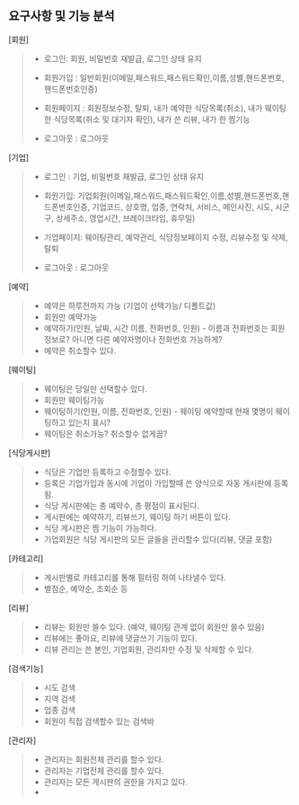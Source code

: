 ## 요구사항 및 기능 분석

[회원]

> + 로그인: 회원, 비밀번호 재발급, 로그인 상태 유지
>
> + 회원가입 : 일반회원(이메일,패스워드,패스워드확인,이름,성별,핸드폰번호,핸드폰번호인증)
>
> + 회원페이지 : 회원정보수정, 탈퇴, 내가 예약한 식당목록(취소), 내가 웨이팅한 식당목록(취소 및 대기자 확인), 내가 쓴 리뷰, 내가 한 찜기능
>
> +  로그아웃 : 로그아웃

[기업]

> + 로그인 : 기업, 비밀번호 재발급, 로그인 상태 유지
>
> + 회원가입: 기업회원(이메일,패스워드,패스워드확인,이름,성별,핸드폰번호,핸드폰번호인증, 기업코드, 상호명, 업종, 연락처, 서비스, 메인사진, 시도, 시군구, 상세주소, 영업시간, 브레이크타임, 휴무일)
>
> + 기업페이지: 웨이팅관리, 예약관리, 식당정보페이지 수정, 리뷰수정 및 삭제, 탈퇴
>
> + 로그아웃 : 로그아웃

[예약]

> + 예약은 하루전까지 가능 (기업이 선택가능/ 디폴트값)
> + 회원만 예약가능
> + 예약하기(인원, 날짜, 시간 이름, 전화번호, 인원) - 이름과 전화번호는 회원정보로? 아니면 다른 예약자명이나 전화번호 가능하게?
> + 예약은 취소할수 있다.

[웨이팅]

> + 웨이팅은 당일만 선택할수 있다.
> + 회원만 웨이팅가능
> + 웨이팅하기(인원, 이름, 전화번호, 인원)  - 웨이팅 예약할때 현재 몇명이 웨이팅하고 있는지 표시?
> + 웨이팅은 취소가능? 취소할수 없게끔?

[식당게시판]

> + 식당은 기업만 등록하고 수정할수 있다.
> + 등록은 기업가입과 동시에 기업이 가입할때 쓴 양식으로 자동 게시판에 등록됨.
> + 식당 게시판에는 총 예약수, 총 평점이 표시된다.
> + 게시판에는 예약하기, 리뷰쓰기, 웨이팅 하기 버튼이 있다.
> + 식당 게시판은 찜 기능이 가능하다.
> + 기업회원은 식당 게시판의 모든 글들을 관리할수 있다(리뷰, 댓글 포함)

[카테고리]

> + 게시판별로 카테고리를 통해 필터링 하여 나타낼수 있다.
> + 별점순, 예약순, 조회순 등

[리뷰]

> + 리뷰는 회원만 쓸수 있다. (예약, 웨이팅 관계 없이 회원만 쓸수 있음)
> + 리뷰에는 좋아요, 리뷰에 댓글쓰기 기능이 있다.
> + 리뷰 관리는 쓴 본인, 기업회원, 관리자만 수정 및 삭제할 수 있다.

[검색기능]

> + 시도 검색
> + 지역 검색
> + 업종 검색
> + 회원이 직접 검색할수 있는 검색바 

[관리자]

> + 관리자는 회원전체 관리를 할수 있다.
> + 관리자는 기업전체 관리를 할수 있다.
> + 관리자는 모든 게시판의 권한을 가지고 있다.
> + 